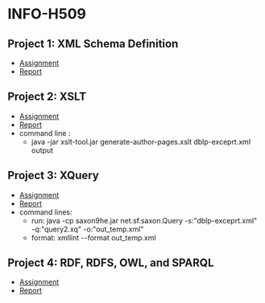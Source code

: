 # INFO-H509

## Project 1: XML Schema Definition
- [Assignment](Assignment%201/Assignment1.pdf)
- [Report](Assignment%201/Report/INFO_H509.pdf)

## Project 2: XSLT
- [Assignment](Assignment%202/Assignment2.pdf)
- [Report](Assignment%202/Report/INFO_H509.pdf)
- command line : 
  - java -jar xslt-tool.jar generate-author-pages.xslt dblp-exceprt.xml output

## Project 3: XQuery
- [Assignment](Assignment%203/Assignment3.pdf)
- [Report](Assignment%203/Report/INFO_H509.pdf)
- command lines: 
  -  run: java -cp saxon9he.jar net.sf.saxon.Query -s:"dblp-exceprt.xml" -q:"query2.xq" -o:"out_temp.xml"
  -  format: xmllint --format out_temp.xml   
  
## Project 4: RDF, RDFS, OWL, and SPARQL
- [Assignment](Assignment%204/Assignment4.pdf)
- [Report](Assignment%204/Report/INFO_H509.pdf)
